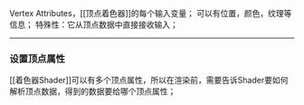 Vertex Attributes，[[顶点着色器]]的每个输入变量；
可以有位置，颜色，纹理等信息；
特殊性：它从顶点数据中直接接收输入；
***
### 设置顶点属性
[[着色器Shader]]可以有多个顶点属性，所以在渲染前，需要告诉Shader要如何解析顶点数据，得到的数据要给哪个顶点属性；